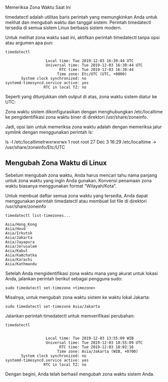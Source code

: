 Memeriksa Zona Waktu Saat Ini

timedatectl adalah utilitas baris perintah yang memungkinkan Anda untuk melihat
dan mengubah waktu dan tanggal sistem. Perintah timedatectl\
tersedia di semua sistem Linux berbasis sistem modern.

Untuk melihat zona waktu saat ini, aktifkan perintah timedatectl tanpa opsi atau
argumen apa pun:

`timedatectl`

```
                  Local time: Tue 2019-12-03 16:30:44 UTC
                  Universal time: Tue 2019-12-03 16:30:44 UTC
                        RTC time: Tue 2019-12-03 16:30:44
                       Time zone: Etc/UTC (UTC, +0000)
       System clock synchronized: no
systemd-timesyncd.service active: yes
                 RTC in local TZ: no
```

Seperti yang ditunjukkan oleh output di atas, zona waktu sistem diatur ke UTC:

Zona waktu sistem dikonfigurasikan dengan menghubungkan /etc/localtime ke
pengidentifikasi zona waktu biner di direktori /usr/share/zoneinfo.

Jadi, opsi lain untuk memeriksa zona waktu adalah dengan memeriksa jalur symlink
dengan menggunakan perintah ls:

ls -l /etc/localtimelrwxrwxrwx 1 root root 27 Dec 3 16:29 /etc/localtime ->
/usr/share/zoneinfo/Etc/UTC

## Mengubah Zona Waktu di Linux

Sebelum mengubah zona waktu, Anda harus mencari tahu nama panjang untuk zona
waktu yang ingin Anda gunakan. Konvensi penamaan zona waktu biasanya menggunakan
format “Wilayah/Kota”.

Untuk membuat daftar semua zona waktu yang tersedia, Anda dapat menggunakan
perintah timedatectl atau membuat list file di direktori /usr/share/zoneinfo

```
timedatectl list-timezones...
```

```
Asia/Hong_Kong
Asia/Hovd
Asia/Irkutsk
Asia/Jakarta
Asia/Jayapura
Asia/Jerusalem
Asia/Kabul
Asia/Kamchatka
Asia/Karachi
Asia/Kathmandu
```

Setelah Anda mengidentifikasi zona waktu mana yang akurat untuk lokasi Anda,
jalankan perintah berikut sebagai pengguna sudo:

`sudo timedatectl set-timezone <timezone>`

Misalnya, untuk mengubah zona waktu sistem ke waktu lokal Jakarta:

`sudo timedatectl set-timezone Asia/Jakarta`

Jalankan perintah timedatectl untuk memverifikasi perubahan:

```
timedatectl                      


                  Local time: Tue 2019-12-03 13:55:09 WIB
                  Universal time: Tue 2019-12-03 18:55:09 UTC
                        RTC time: Tue 2019-12-03 18:02:16
                       Time zone: Asia/Jakarta (WIB, +0700)
       System clock synchronized: no
systemd-timesyncd.service active: yes
                 RTC in local TZ: no
```

Dengan begini, Anda telah berhasil mengubah zona waktu sistem Anda.

